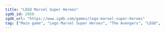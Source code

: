 ```yaml
---
title: "LEGO Marvel Super Heroes"
igdb_id: 2050
igdb_url: "https://www.igdb.com/games/lego-marvel-super-heroes"
tag: ["Main game", "Lego Marvel Super Heroes", "The Avengers", "LEGO", "Marvel", "Spider-Man", "Fantastic Four", "Hulk", "X-Men", "Captain America", "Iron Man", "Thor", "WB Games", "Traveller's Tales", "Puzzle", "Hack and slash/Beat 'em up", "Adventure", "Single player", "Multiplayer", "Co-operative", "Third person", "Side view", "Action", "Fantasy", "Comedy", "Kids", "Open world", "Party"]
---
```


